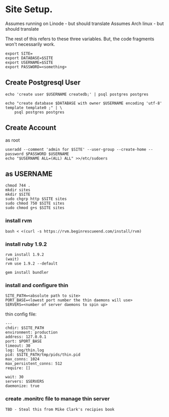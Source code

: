 # Site Setup.

Assumes running on Linode - but should translate
Assumes Arch linux - but should translate

The rest of this refers to these three variables. But, the
code fragments won't necessarily work.

    export SITE=
    export DATABASE=$SITE
    export USERNAME=$SITE
    export PASSWORD=<something>

## Create Postgresql User

    echo 'create user $USERNAME createdb;' | psql postgres postgres

    echo "create database $DATABASE with owner $USERNAME encoding 'utf-8' template template0 ;" | \
        psql postgres postgres

## Create Account

as root

    useradd --comment 'admin for $SITE' --user-group --create-home --password $PASSWORD $USERNAME
    echo "$USERNAME ALL=(ALL) ALL" >>/etc/sudoers

## as USERNAME

    chmod 744 .
    mkdir sites
    mkdir $SITE
    sudo chgrp http $SITE sites
    sudo chmod 750 $SITE sites
    sudo chmod g+s $SITE sites

### install rvm

    bash < <(curl -s https://rvm.beginrescueend.com/install/rvm)

### install ruby 1.9.2

    rvm install 1.9.2
    (wait)
    rvm use 1.9.2 --default

    gem install bundler
    
### install and configure thin

    SITE_PATH=<absolute path to site>
    PORT_BASE=<lowest port number the thin daemons will use>
    SERVERS=<number of server daemons to spin up>

thin config file:

    --- 
    chdir: $SITE_PATH
    environment: production
    address: 127.0.0.1
    port: $PORT_BASE
    timeout: 30
    log: log/thin.log
    pid: $SITE_PATH/tmp/pids/thin.pid
    max_conns: 1024
    max_persistent_conns: 512
    require: []

    wait: 30
    servers: $SERVERS
    daemonize: true

### create .monitrc file to manage thin server

    TBD - Steal this from Mike Clark's recipies book
    

